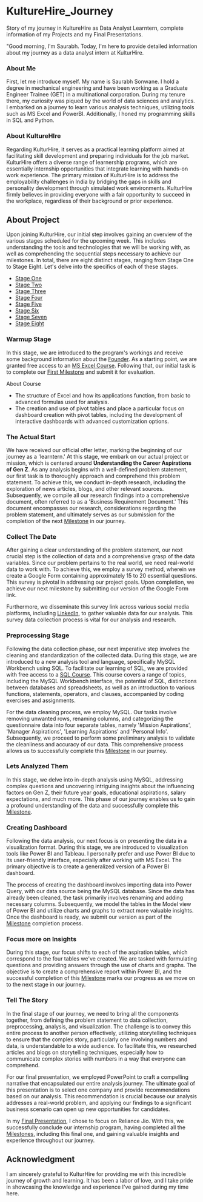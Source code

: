 # KultureHire_Journey
Story of my journey in KultureHire as Data Analyst Learntern, complete information of my Projects and my Final Presentations.

"Good morning, I'm Saurabh. Today, I'm here to provide detailed information about my journey as a data analyst intern at KulturHire.

### About Me
First, let me introduce myself. My name is Saurabh Sonwane. I hold a degree in mechanical engineering and have been working as a Graduate Engineer Trainee (GET) in a multinational corporation. During my tenure there, my curiosity was piqued by the world of data sciences and analytics. I embarked on a journey to learn various analysis techniques, utilizing tools such as MS Excel and PowerBI. Additionally, I honed my programming skills in SQL and Python.

### About KultureHIre
Regarding KulturHire, it serves as a practical learning platform aimed at facilitating skill development and preparing individuals for the job market. KulturHire offers a diverse range of learnership programs, which are essentially internship opportunities that integrate learning with hands-on work experience. The primary mission of KulturHire is to address the employability challenges in India by bridging the gaps in skills and personality development through simulated work environments. KulturHire firmly believes in providing everyone with a fair opportunity to succeed in the workplace, regardless of their background or prior experience.

## About Project
Upon joining KulturHire, our initial step involves gaining an overview of the various stages scheduled for the upcoming week. This includes understanding the tools and technologies that we will be working with, as well as comprehending the sequential steps necessary to achieve our milestones. In total, there are eight distinct stages, ranging from Stage One to Stage Eight. Let's delve into the specifics of each of these stages.
* [Stage One](https://github.com/SSonwane26/KultureHire_Journey/edit/main/README.md#warmup-stage)
* [Stage Two](https://github.com/SSonwane26/KultureHire_Journey/edit/main/README.md#the-actual-start)
* [Stage Three](https://github.com/SSonwane26/KultureHire_Journey/edit/main/README.md#collect-the-date)
* [Stage Four](https://github.com/SSonwane26/KultureHire_Journey/edit/main/README.md#preprocessing-stage)
* [Stage Five](https://github.com/SSonwane26/KultureHire_Journey/edit/main/README.md#clets-analyzed-them)
* [Stage Six](https://github.com/SSonwane26/KultureHire_Journey/edit/main/README.md#creating-dashboard)
* [Stage Seven](https://github.com/SSonwane26/KultureHire_Journey/edit/main/README.md#focus-more-on-insights)
* [Stage Eight](https://github.com/SSonwane26/KultureHire_Journey/edit/main/README.md#tell-the-story)

### Warmup Stage
In this stage, we are introduced to the program's workings and receive some background information about the [Founder](https://www.linkedin.com/in/kadhiravan-jayachandiran/). As a starting point, we are granted free access to an [MS Excel Course](https://www.udemy.com/share/105y9C3@JHRUMVcCP2sJDxSMWvCwkGcKwYdARKXfYxQSy9EE4zoGSv5DOXV-ii2YfhlDRdmDtA==/). Following that, our initial task is to complete our [First Milestone](https://github.com/SSonwane26/KultureHire_Journey/blob/main/Milestones/MileStone_01_Saurabh_Sonwane.xlsx) and submit it for evaluation. 

About Course
- The structure of Excel and how its applications function, from basic to advanced formulas used for analysis.
- The creation and use of pivot tables and place a particular focus on dashboard creation with pivot tables, including the development of interactive dashboards with advanced customization options.

### The Actual Start
We have received our official offer letter, marking the beginning of our journey as a 'learntern.' At this stage, we embark on our actual project or mission, which is centered around **Understanding the Career Aspirations of Gen Z**. As any analysis begins with a well-defined problem statement, our first task is to thoroughly approach and comprehend this problem statement. To achieve this, we conduct in-depth research, including the exploration of news articles, blogs, and other relevant sources. Subsequently, we compile all our research findings into a comprehensive document, often referred to as a 'Business Requirement Document.' This document encompasses our research, considerations regarding the problem statement, and ultimately serves as our submission for the completion of the next [Milestone](https://github.com/SSonwane26/KultureHire_Journey/blob/main/Milestones/MileStone_03_Saurabh_Sonwane.pdf) in our journey.

### Collect The Date
After gaining a clear understanding of the problem statement, our next crucial step is the collection of data and a comprehensive grasp of the data variables. Since our problem pertains to the real world, we need real-world data to work with. To achieve this, we employ a survey method, wherein we create a Google Form containing approximately 15 to 20 essential questions. This survey is pivotal in addressing our project goals. Upon completion, we achieve our next milestone by submitting our version of the Google Form link. 

Furthermore, we disseminate this survey link across various social media platforms, including [LinkedIn](https://www.linkedin.com/posts/ssonwane26_kulturehire-genzcareersurvey-youthempowerment-activity-7096154342684016640-xXsd?utm_source=share&utm_medium=member_desktop), to gather valuable data for our analysis. This survey data collection process is vital for our analysis and research.

### Preprocessing Stage
Following the data collection phase, our next imperative step involves the cleaning and standardization of the collected data. During this stage, we are introduced to a new analysis tool and language, specifically MySQL Workbench using SQL. To facilitate our learning of SQL, we are provided with free access to a [SQL Course](https://www.udemy.com/share/109jhG3@qUIVFneWUb7-C3AHl0gqOc9Q8sP1Jm5Ozy8VmUURuTLLSKOL-avxu-A6ByCPCJI33g==/). This course covers a range of topics, including the MySQL Workbench interface, the potential of SQL, distinctions between databases and spreadsheets, as well as an introduction to various functions, statements, operators, and clauses, accompanied by coding exercises and assignments.

For the data cleaning process, we employ MySQL. Our tasks involve removing unwanted rows, renaming columns, and categorizing the questionnaire data into four separate tables, namely 'Mission Aspirations', 'Manager Aspirations', 'Learning Aspirations' and 'Personal Info'. Subsequently, we proceed to perform some preliminary analysis to validate the cleanliness and accuracy of our data. This comprehensive process allows us to successfully complete this [Milestone](https://github.com/SSonwane26/KultureHire_Journey/blob/main/Milestones/MileStone_06_Saurabh_Sonwane.sql) in our journey.

### Lets Analyzed Them
In this stage, we delve into in-depth analysis using MySQL, addressing complex questions and uncovering intriguing insights about the influencing factors on Gen Z, their future year goals, educational aspirations, salary expectations, and much more. This phase of our journey enables us to gain a profound understanding of the data and successfully complete this [Milestone](https://github.com/SSonwane26/KultureHire_Journey/blob/main/Milestones/MileStone_07_Saurabh_Sonwane.sql).

### Creating Dashboard
Following the data analysis, our next focus is on presenting the data in a visualization format. During this stage, we are introduced to visualization tools like Power BI and Tableau. I personally prefer and use Power BI due to its user-friendly interface, especially after working with MS Excel. The primary objective is to create a generalized version of a Power BI dashboard.

The process of creating the dashboard involves importing data into Power Query, with our data source being the MySQL database. Since the data has already been cleaned, the task primarily involves renaming and adding necessary columns. Subsequently, we model the tables in the Model view of Power BI and utilize charts and graphs to extract more valuable insights. Once the dashboard is ready, we submit our version as part of the [Milestone](https://github.com/SSonwane26/KultureHire_Journey/blob/main/Milestones/Milestone_08_Saurabh_Sonwane.pdf) completion process.

### Focus more on Insights
During this stage, our focus shifts to each of the aspiration tables, which correspond to the four tables we've created. We are tasked with formulating questions and providing answers through the use of charts and graphs. The objective is to create a comprehensive report within Power BI, and the successful completion of this [Milestone](https://github.com/SSonwane26/KultureHire_Journey/blob/main/Milestones/Milestone_09_Saurabh_Sonwane.pdf) marks our progress as we move on to the next stage in our journey.

### Tell The Story
In the final stage of our journey, we need to bring all the components together, from defining the problem statement to data collection, preprocessing, analysis, and visualization. The challenge is to convey this entire process to another person effectively, utilizing storytelling techniques to ensure that the complex story, particularly one involving numbers and data, is understandable to a wide audience. To facilitate this, we researched articles and blogs on storytelling techniques, especially how to communicate complex stories with numbers in a way that everyone can comprehend.

For our final presentation, we employed PowerPoint to craft a compelling narrative that encapsulated our entire analysis journey. The ultimate goal of this presentation is to select one company and provide recommendations based on our analysis. This recommendation is crucial because our analysis addresses a real-world problem, and applying our findings to a significant business scenario can open up new opportunities for candidates.

In my [Final Presentation](https://www.linkedin.com/events/understandinggen-zwithsourabhso7118093168146857984/theater/), I chose to focus on Reliance Jio. With this, we successfully conclude our internship program, having completed all the [Milestones](https://github.com/SSonwane26/KultureHire_Journey/blob/main/Milestones/Milestone_10_Saurabh_Sonwane.pdf), including this final one, and gaining valuable insights and experience throughout our journey.

## Acknowledgment
I am sincerely grateful to KulturHire for providing me with this incredible journey of growth and learning. It has been a labor of love, and I take pride in showcasing the knowledge and experience I've gained during my time here.
